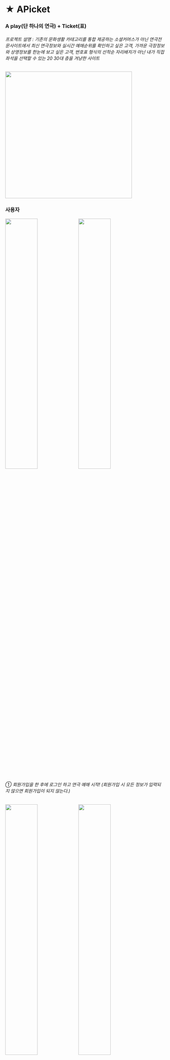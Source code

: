 # ★ APicket
### A play(단 하나의 연극) + Ticket(표)

###### 프로젝트 설명 : 기존의 문화생활 카테고리를 통합 제공하는 소셜커머스가 아닌 연극전문사이트에서 최신 연극정보와 실시간 예매순위를 확인하고 싶은 고객, 가까운 극장정보와 상영정보를 한눈에 보고 싶은 고객, 번호표 형식의 선착순 자리배치가 아닌 내가 직접 좌석을 선택할 수 있는 20 30대 층을 겨냥한 사이트


<img src="https://user-images.githubusercontent.com/28374739/78770548-add49900-79c9-11ea-9d5a-27bb43bbba06.PNG" height="400px">


### 사용자
<div>
<img src="https://user-images.githubusercontent.com/28374739/78772109-36eccf80-79cc-11ea-8199-3d281faee4b9.png" width="45%">
<img src="https://user-images.githubusercontent.com/28374739/78772106-36543900-79cc-11ea-9723-9a860596e2e6.png" width="45%">
</div>

###### ① 회원가입을 한 후에 로그인 하고 연극 예매 시작! (회원가입 시 모든 정보가 입력되지 않으면 회원가입이 되지 않는다.)

<div>
<img src="https://user-images.githubusercontent.com/28374739/78777784-22610500-79d5-11ea-8293-2d518236fe04.png" width="45%">
<img src="https://user-images.githubusercontent.com/28374739/78777788-23923200-79d5-11ea-868b-df03d745c3ba.png" width="45%">
</div>

###### ② 연극 리스트 나열(약 15개의 연극들) - 예매하고 싶은 연극 선택(연극 리스트들이 스크롤링 되어 선택가능 하게 되어있다.)<br><br>

<div>
<img src="https://user-images.githubusercontent.com/28374739/78778402-2d686500-79d6-11ea-8d23-88bc9c0fdb45.png" width="25%">
<img src="https://user-images.githubusercontent.com/28374739/78778405-2e999200-79d6-11ea-803a-8f0b77d7cd9c.png" width="33%">
<img src="https://user-images.githubusercontent.com/28374739/78778406-2e999200-79d6-11ea-8bf8-e8ef6fa2422a.png" width="33%">
</div>

###### ③ 연극을 보고 싶은 날짜 선택 - 오후 12시 전 예매는 조조할인 5% 적용(alert이용) - 좌석 선택 후 할인 된 가격 확인






























###### 작동에 필요한 개발도구 : Eclipse, HeidiSQL, MYSQL

#### Eclipse 설치
###### cmd 창 실행 후 > <b>java -version </b><br>&nbsp;&nbsp;&nbsp;&nbsp;&nbsp;&nbsp;&nbsp;&nbsp;&nbsp;&nbsp;&nbsp;&nbsp;&nbsp;&nbsp;&nbsp;&nbsp;&nbsp;&nbsp;&nbsp;&nbsp;&nbsp;&nbsp;&nbsp;&nbsp;&nbsp;              > <b>javac-version</b> 명령어를 입력하여 Java SE 설치되어있는지 확인 <br>
###### 만약 설치가 안되어있다면 오라클 사이트 접속 후 "Java SE Downloads" 클릭해 설치 - (저는 jdk1.8.0을 설치하였습니다.) 설치 된 jdk의 주소를 확인하고 자신의 컴퓨터 환경설정을 해줍니다. (PATH설정) <br><br>

#### 본격적으로 Eclipse를 설치
1. https://www.eclipse.org/ 에 접속하여 Eclipse를 다운로드
2. 설치되면 installer 화면 창에서 Eclipse IDE for Enterprise Java Developers을 선택 후 다운로드
3. 설치 성공

#### MYSQL을 설치
1. MYSQL 홈페이지에 접속
2. 화면 2번째 탭에 다운로드 탭 선택. 
3. 다운로드가 완료된 뒤, 설치파일 압축이 풀리면 첫번째 버튼을 누르고 Next 선택.
4. MYSQL은 ROOT계정과 user를 추가가능. DBMS 콘솔로도 추가가 가능하므로 ROOT 계정의 password를 입력 후, next 선택.
5. 설치가 완료되었는지 확인: 시작 > 모든 프로그램 > MYSQL > MYSQL 서버 > MYSQL 콘솔에 접속하면 콘솔화면이 출력.
